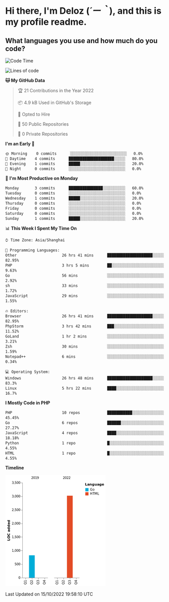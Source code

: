 # **Hi there, I'm Deloz (*´ー｀*), and this is my profile readme.**
<!--  [![Profile views](https://gpvc.arturio.dev/dank-del)](https://github.com/dank-del) -->
## **What languages you use and how much do you code?**

<!--START_SECTION:waka-->
![Code Time](http://img.shields.io/badge/Code%20Time-32%20hrs%2010%20mins-blue)

![Lines of code](https://img.shields.io/badge/From%20Hello%20World%20I%27ve%20Written-4%20Thousand%20lines%20of%20code-blue)

**🐱 My GitHub Data** 

> 🏆 21 Contributions in the Year 2022
 > 
> 📦 4.9 kB Used in GitHub's Storage 
 > 
> 💼 Opted to Hire
 > 
> 📜 50 Public Repositories 
 > 
> 🔑 0 Private Repositories  
 > 
**I'm an Early 🐤** 

```text
🌞 Morning    0 commits      ░░░░░░░░░░░░░░░░░░░░░░░░░   0.0% 
🌆 Daytime    4 commits      ████████████████████░░░░░   80.0% 
🌃 Evening    1 commits      █████░░░░░░░░░░░░░░░░░░░░   20.0% 
🌙 Night      0 commits      ░░░░░░░░░░░░░░░░░░░░░░░░░   0.0%

```
📅 **I'm Most Productive on Monday** 

```text
Monday       3 commits      ███████████████░░░░░░░░░░   60.0% 
Tuesday      0 commits      ░░░░░░░░░░░░░░░░░░░░░░░░░   0.0% 
Wednesday    1 commits      █████░░░░░░░░░░░░░░░░░░░░   20.0% 
Thursday     0 commits      ░░░░░░░░░░░░░░░░░░░░░░░░░   0.0% 
Friday       0 commits      ░░░░░░░░░░░░░░░░░░░░░░░░░   0.0% 
Saturday     0 commits      ░░░░░░░░░░░░░░░░░░░░░░░░░   0.0% 
Sunday       1 commits      █████░░░░░░░░░░░░░░░░░░░░   20.0%

```


📊 **This Week I Spent My Time On** 

```text
⌚︎ Time Zone: Asia/Shanghai

💬 Programming Languages: 
Other                    26 hrs 41 mins      ████████████████████░░░░░   82.95% 
PHP                      3 hrs 5 mins        ██░░░░░░░░░░░░░░░░░░░░░░░   9.63% 
Go                       56 mins             ░░░░░░░░░░░░░░░░░░░░░░░░░   2.92% 
sh                       33 mins             ░░░░░░░░░░░░░░░░░░░░░░░░░   1.72% 
JavaScript               29 mins             ░░░░░░░░░░░░░░░░░░░░░░░░░   1.55%

🔥 Editors: 
Browser                  26 hrs 41 mins      ████████████████████░░░░░   82.95% 
PhpStorm                 3 hrs 42 mins       ███░░░░░░░░░░░░░░░░░░░░░░   11.52% 
GoLand                   1 hr 2 mins         ░░░░░░░░░░░░░░░░░░░░░░░░░   3.21% 
Zsh                      30 mins             ░░░░░░░░░░░░░░░░░░░░░░░░░   1.59% 
Notepad++                6 mins              ░░░░░░░░░░░░░░░░░░░░░░░░░   0.34%

💻 Operating System: 
Windows                  26 hrs 48 mins      ████████████████████░░░░░   83.3% 
Linux                    5 hrs 22 mins       ████░░░░░░░░░░░░░░░░░░░░░   16.7%

```

**I Mostly Code in PHP** 

```text
PHP                      10 repos            ███████████░░░░░░░░░░░░░░   45.45% 
Go                       6 repos             ██████░░░░░░░░░░░░░░░░░░░   27.27% 
JavaScript               4 repos             ████░░░░░░░░░░░░░░░░░░░░░   18.18% 
Python                   1 repo              █░░░░░░░░░░░░░░░░░░░░░░░░   4.55% 
HTML                     1 repo              █░░░░░░░░░░░░░░░░░░░░░░░░   4.55%

```


**Timeline**

![Chart not found](https://raw.githubusercontent.com/deloz/deloz/main/charts/bar_graph.png) 


 Last Updated on 15/10/2022 19:58:10 UTC
<!--END_SECTION:waka-->
